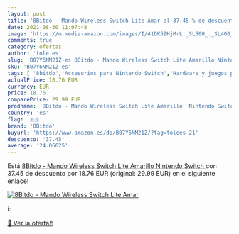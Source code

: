 ```yaml
---
layout: post
title: '8Bitdo - Mando Wireless Switch Lite Amar al 37.45 % de descuento'
date: 2021-08-30 11:07:48
image: 'https://m.media-amazon.com/images/I/41DK5ZHjMrL._SL500_._SL400_.jpg'
comments: true
category: ofertas
author: 'tole.es'
slug: 'B07Y6NM21Z-es 8Bitdo - Mando Wireless Switch Lite Amarillo Nintendo Switch'
sku: 'B07Y6NM21Z-es'
tags: [ '8bitdo','Accesorios para Nintendo Switch','Hardware y juegos para Nintendo Switch','Mandos para Nintendo Switch','Videojuegos','nintendo', ]
actualPrice: 18.76 EUR
currency: EUR
price: 18.76
comparePrice: 29.99 EUR
prodname: '8Bitdo - Mando Wireless Switch Lite Amarillo  Nintendo Switch '
country: 'es'
flag: '🇪🇸'
brand: '8Bitdo'
buyurl: 'https://www.amazon.es/dp/B07Y6NM21Z/?tag=tolees-21'
descuento: '37.45'
average: '24.06625'
---
```


Está [8Bitdo - Mando Wireless Switch Lite Amarillo  Nintendo Switch ](https://www.amazon.es/dp/B07Y6NM21Z/?tag=tolees-21) con 37.45 de descuento por 18.76 EUR (original: 29.99 EUR) en el siguiente enlace!

[![8Bitdo - Mando Wireless Switch Lite Amar](https://m.media-amazon.com/images/I/41DK5ZHjMrL._SL500_._SL400_.jpg)](https://www.amazon.es/dp/B07Y6NM21Z/?tag=tolees-21)

ℹ️:


[🛒 Ver la oferta!!](https://www.amazon.es/dp/B07Y6NM21Z/?tag=tolees-21)
